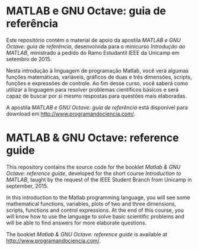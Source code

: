 # MATLAB e GNU Octave: guia de referência

Este repositório contém o material de apoio da apostila _MATLAB e GNU Octave: guia de referência_, desenvolvida para o minicurso _Introdução ao MATLAB_, ministrado a pedido do Ramo Estudantil IEEE da Unicamp em setembro de 2015.

Nesta introdução à linguagem de programação Matlab, você verá algumas funções matemáticas, variáveis, gráficos de duas e três dimensões, scripts, funções e expressões de controle. Ao fim desse curso, você saberá como utilizar a linguagem para resolver problemas científicos básicos e será capaz de buscar por si mesmo respostas para questões mais elaboradas.

A apostila _MATLAB e GNU Octave: guia de referência_ está disponível para download em http://www.programandociencia.com/.

# MATLAB & GNU Octave: reference guide

This repository contains the source code for the booklet _Matlab & GNU Octave: reference guide_, developed for the short course _Introduction to MATLAB_, taught by the request of the IEEE Student Branch from Unicamp in september, 2015.

In this introduction to the Matlab programming language, you will see some mathematical functions, variables, plots of two and three dimensions, scripts, functions and control expressions. At the end of this course, you will know how to use the language to solve basic scientific problems and will be able to find answers for more elaborate questions.

The booklet _Matlab & GNU Octave: reference guide_ is available at http://www.programandociencia.com/.
